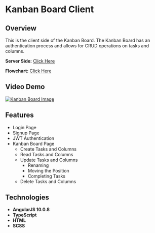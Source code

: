 # Kanban Board Client

## Overview

This is the client side of the Kanban Board. The Kanban Board has an
authentication process and allows for CRUD operations on tasks and columns.

**Server Side:** [Click Here](https://github.com/Dandoko/kanban_board_api)

**Flowchart:** [Click Here](https://github.com/Dandoko/kanban_board_client/tree/master/diagrams/kanban_board_flowchart.html)

## Video Demo

[![Kanban Board Image](https://img.youtube.com/vi/o9mr4JbaC30/0.jpg)](https://www.youtube.com/watch?v=o9mr4JbaC30&ab_channel=DanielKo)

## Features

- Login Page
- Signup Page
- JWT Authentication
- Kanban Board Page
	- Create Tasks and Columns
	- Read Tasks and Columns
	- Update Tasks and Columns
		- Renaming
		- Moving the Position
		- Completing Tasks
	- Delete Tasks and Columns

## Technologies

- **AngularJS 10.0.8**
- **TypeScript**
- **HTML**
- **SCSS**